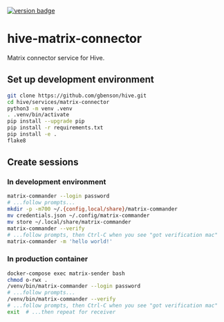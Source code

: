 [![version badge]](https://hub.docker.com/r/gbenson/hive-matrix-connector)

[version badge]: https://img.shields.io/docker/v/gbenson/hive-matrix-connector?color=limegreen

# hive-matrix-connector

Matrix connector service for Hive.

## Set up development environment

```sh
git clone https://github.com/gbenson/hive.git
cd hive/services/matrix-connector
python3 -m venv .venv
. .venv/bin/activate
pip install --upgrade pip
pip install -r requirements.txt
pip install -e .
flake8
```

## Create sessions

### In development environment

```sh
matrix-commander --login password
# ...follow prompts...
mkdir -p -m700 ~/.{config,local/share}/matrix-commander
mv credentials.json ~/.config/matrix-commander
mv store ~/.local/share/matrix-commander
matrix-commander --verify
# ...follow prompts, then Ctrl-C when you see "got verification mac"
matrix-commander -m 'hello world!'
```

### In production container

```sh
docker-compose exec matrix-sender bash
chmod o-rwx .
/venv/bin/matrix-commander --login password
# ...follow prompts...
/venv/bin/matrix-commander --verify
# ...follow prompts, then Ctrl-C when you see "got verification mac"
exit  # ...then repeat for receiver
```
